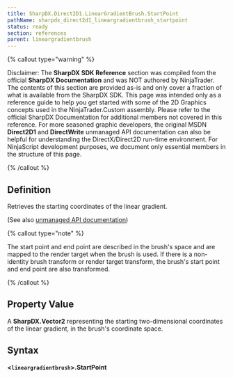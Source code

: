 ```yaml
---
title: SharpDX.Direct2D1.LinearGradientBrush.StartPoint
pathName: sharpdx_direct2d1_lineargradientbrush_startpoint
status: ready
section: references
parent: lineargradientbrush
---
```


{% callout type="warning" %}

Disclaimer: The **SharpDX SDK Reference** section was compiled from the official **SharpDX Documentation** and was NOT authored by NinjaTrader. The contents of this section are provided as-is and only cover a fraction of what is available from the SharpDX SDK. This page was intended only as a reference guide to help you get started with some of the 2D Graphics concepts used in the NinjaTrader.Custom assembly. Please refer to the official SharpDX Documentation for additional members not covered in this reference. For more seasoned graphic developers, the original MSDN **Direct2D1** and **DirectWrite** unmanaged API documentation can also be helpful for understanding the DirectX/Direct2D run-time environment. For NinjaScript development purposes, we document only essential members in the structure of this page.

{% /callout %}

## Definition

Retrieves the starting coordinates of the linear gradient.

(See also [unmanaged API documentation](https://msdn.microsoft.com/en-us/library/dd371497.aspx))

{% callout type="note" %}

The start point and end point are described in the brush's space and are mapped to the render target when the brush is used. If there is a non-identity brush transform or render target transform, the brush's start point and end point are also transformed.

{% /callout %}

## Property Value

A **SharpDX.Vector2** representing the starting two-dimensional coordinates of the linear gradient, in the brush's coordinate space.

## Syntax

**<`lineargradientbrush`>.StartPoint**
